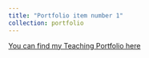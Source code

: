 ```yaml
---
title: "Portfolio item number 1"
collection: portfolio
---
```


[You can find my Teaching Portfolio here](https://github.com/dvsolano/dvsolano.github.io/blob/master/_portfolio/Teaching_Portfolio.pdf)
